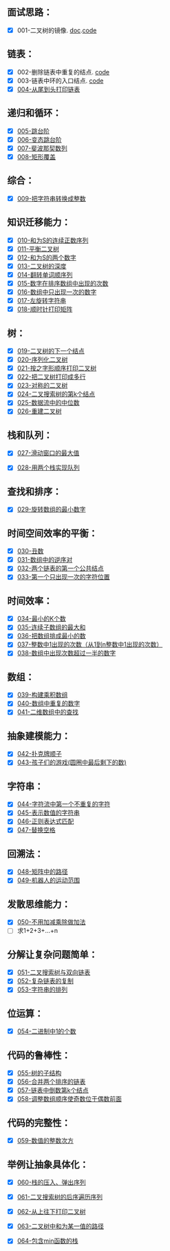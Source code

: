 ## 面试思路：

- [x] 001-二叉树的镜像. [doc](doc/001.md).[code](src/001.cpp)

## 链表：

- [x] 002-删除链表中重复的结点. [code](src/002.cpp)
- [x] 003-链表中环的入口结点. [code](src/003.cpp)
- [x] [004-从尾到头打印链表](src/004.cpp)

## 递归和循环：

- [x] [005-跳台阶](src/005.cpp)
- [x] [006-变态跳台阶](src/006.cpp)
- [x] [007-斐波那契数列](src/007.cpp)
- [x] [008-矩形覆盖](src/008.cpp)

## 综合：

- [x] [009-把字符串转换成整数](src/009.cpp)

## 知识迁移能力：

- [x] [010-和为S的连续正数序列](src/010.cpp)
- [x] [011-平衡二叉树](src/011.cpp)
- [x] [012-和为S的两个数字](src/012.cpp)
- [x] [013-二叉树的深度](src/013.cpp)
- [x] [014-翻转单词顺序列](src/014.cpp)
- [x] [015-数字在排序数组中出现的次数](src/015.cpp)
- [x] [016-数组中只出现一次的数字](src/016.cpp)
- [x] [017-左旋转字符串](src/017.cpp)
- [x] [018-顺时针打印矩阵](src/018.cpp)

## 树：

- [x] [019-二叉树的下一个结点](src/019.cpp)
- [x] [020-序列化二叉树](src/020.cpp)
- [x] [021-按之字形顺序打印二叉树](src/021.cpp)
- [x] [022-把二叉树打印成多行](src/022.cpp)
- [x] [023-对称的二叉树](src/023.cpp)
- [x] [024-二叉搜索树的第k个结点](src/024.cpp)
- [x] [025-数据流中的中位数](src/025.cpp)
- [x] [026-重建二叉树](src/026.cpp)

## 栈和队列：

- [x] [027-滑动窗口的最大值](src/027.cpp)
- [x] [028-用两个栈实现队列](src/028.cpp)


## 查找和排序：

- [x] [029-旋转数组的最小数字](src/029.cpp)

## 时间空间效率的平衡：

- [x] [030-丑数](src/030.cpp)
- [x] [031-数组中的逆序对](src/031.cpp)
- [x] [032-两个链表的第一个公共结点](src/032.cpp)
- [x] [033-第一个只出现一次的字符位置](src/033.cpp)

## 时间效率：

- [x] [034-最小的K个数](src/034.cpp)
- [x] [035-连续子数组的最大和](src/035.cpp)
- [x] [036-把数组排成最小的数](src/036.cpp)
- [x] [037-整数中1出现的次数（从1到n整数中1出现的次数）](src/037.cpp)
- [x] [038-数组中出现次数超过一半的数字](src/038.cpp)

## 数组：

- [x] [039-构建乘积数组](src/039.cpp)
- [x] [040-数组中重复的数字](src/040.cpp)
- [x] [041-二维数组中的查找](src/041.cpp)

## 抽象建模能力：

- [x] [042-扑克牌顺子](src/042.cpp) 
- [x] [043-孩子们的游戏(圆圈中最后剩下的数)](src/043.cpp)

## 字符串：

- [x] [044-字符流中第一个不重复的字符](src/044.cpp)
- [x] [045-表示数值的字符串](src/045.cpp)
- [x] [046-正则表达式匹配](src/046.cpp)
- [x] [047-替换空格](src/047.cpp)

## 回溯法：

- [x] [048-矩阵中的路径](src/048.cpp)
- [x] [049-机器人的运动范围](src/049.cpp)

## 发散思维能力：

- [x] [050-不用加减乘除做加法](src/050.cpp)
- [ ] 求1+2+3+...+n

## 分解让复杂问题简单：

- [x] [051-二叉搜索树与双向链表](src/051.cpp)
- [x] [052-复杂链表的复制](src/052.cpp)
- [x] [053-字符串的排列](src/053.cpp)

## 位运算：

- [x] [054-二进制中1的个数](src/054.cpp)

## 代码的鲁棒性：

- [x] [055-树的子结构](src/055.cpp)
- [x] [056-合并两个排序的链表](src/056.cpp)
- [x] [057-链表中倒数第k个结点](src/057.cpp)
- [x] [058-调整数组顺序使奇数位于偶数前面](src/058.cpp)

## 代码的完整性：

- [x] [059-数值的整数次方](src/059.cpp)

## 举例让抽象具体化：

- [x] [060-栈的压入、弹出序列](src/060.cpp)
- [x] [061-二叉搜索树的后序遍历序列](src/061.cpp)
- [x] [062-从上往下打印二叉树](src/062.cpp)
- [x] [063-二叉树中和为某一值的路径](src/063.cpp)
- [x] [064-包含min函数的栈](src/064.cpp)

